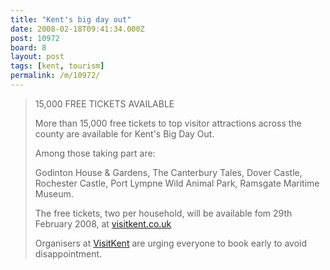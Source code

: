 ```yaml
---
title: "Kent's big day out"
date: 2008-02-18T09:41:34.000Z
post: 10972
board: 8
layout: post
tags: [kent, tourism]
permalink: /m/10972/
---
```

<blockquote>15,000 FREE TICKETS AVAILABLE

More than 15,000 free tickets to top visitor attractions across the county are available for Kent's Big Day Out.

Among those taking part are:

Godinton House & Gardens, The Canterbury Tales, Dover Castle, Rochester Castle, Port Lympne Wild Animal Park, Ramsgate Maritime Museum.

The free tickets, two per household, will be available fom 29th February 2008, at <a href="http://www.visitkent.co.uk">visitkent.co.uk</a>

Organisers at <a href="http://www.visitkent.co.uk">VisitKent</a> are urging everyone to book early to avoid disappointment.</blockquote>

